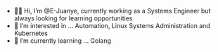 - 👋🏾 Hi, I’m @E-Juanye, currently working as a Systems Engineer but always looking for learning opportunities
- 👀 I’m interested in ... Automation, Linux Systems Administration and Kubernetes
- 🌱 I’m currently learning ... Golang
